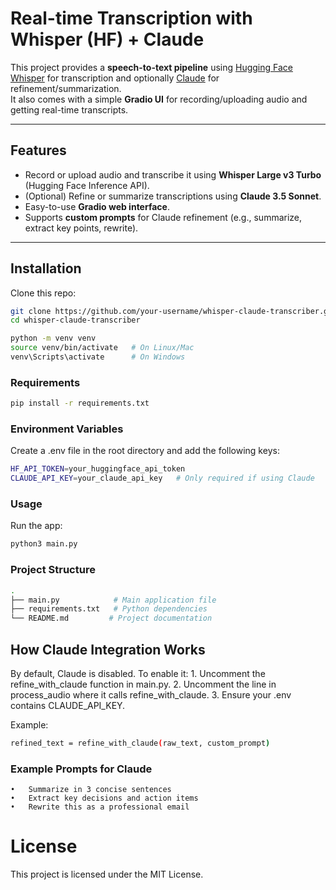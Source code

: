 # Real-time Transcription with Whisper (HF) + Claude

This project provides a **speech-to-text pipeline** using [Hugging Face Whisper](https://huggingface.co/models?search=whisper) for transcription and optionally [Claude](https://www.anthropic.com/claude) for refinement/summarization.  
It also comes with a simple **Gradio UI** for recording/uploading audio and getting real-time transcripts.  

---

##  Features
- Record or upload audio and transcribe it using **Whisper Large v3 Turbo** (Hugging Face Inference API).  
- (Optional) Refine or summarize transcriptions using **Claude 3.5 Sonnet**.  
-  Easy-to-use **Gradio web interface**.  
- Supports **custom prompts** for Claude refinement (e.g., summarize, extract key points, rewrite).  

---

## Installation

Clone this repo:

```bash
git clone https://github.com/your-username/whisper-claude-transcriber.git
cd whisper-claude-transcriber
```

``` bash
python -m venv venv
source venv/bin/activate   # On Linux/Mac
venv\Scripts\activate      # On Windows
```

### Requirements
```bash
pip install -r requirements.txt
```

### Environment Variables

Create a .env file in the root directory and add the following keys:
```bash
HF_API_TOKEN=your_huggingface_api_token
CLAUDE_API_KEY=your_claude_api_key   # Only required if using Claude
```

### Usage

Run the app:
``` bash
python3 main.py
```

###  Project Structure
``` bash
.
├── main.py            # Main application file
├── requirements.txt   # Python dependencies
└── README.md         # Project documentation
```

## How Claude Integration Works

By default, Claude is disabled.
To enable it:
	1.	Uncomment the refine_with_claude function in main.py.
	2.	Uncomment the line in process_audio where it calls refine_with_claude.
	3.	Ensure your .env contains CLAUDE_API_KEY.

Example:
```bash
refined_text = refine_with_claude(raw_text, custom_prompt)
```

### Example Prompts for Claude
	•	Summarize in 3 concise sentences
	•	Extract key decisions and action items
	•	Rewrite this as a professional email

# License

This project is licensed under the MIT License.
